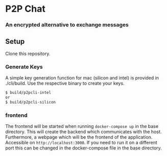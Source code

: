 
# P2P Chat
### An encrypted alternative to exchange messages

## Setup

Clone this repository.

### Generate Keys
A simple key generation function for mac (silicon and intel) is provided in ./cli/build.
Use the respective binary to create your keys.
```bash
$ build/p2pcli-intel
or 
$ build/p2pcli-silicon
```

### frontend
The frontend will be started when running `docker-compose up` in the base directory. 
This will create the backend which communicates with the host. Furthermore, a webpage which will be the frontend 
of the application. Accessible on `http://localhost:3000`.
If you need to run it on a different port this can be changed in the docker-compose file in the base directory.